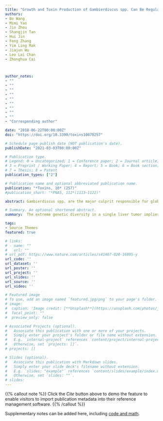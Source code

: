 ```yaml
---
title: "Growth and Toxin Production of Gambierdiscus spp. Can Be Regulated by Quorum-Sensing Bacteria"
authors:
- Bo Wang
- Mimi Yao
- Jin Zhou
- Shangjin Tan
- Hui Jin
- Feng Zhang
- Yim Ling Mak
- Jiajun Wu
- Leo Lai Chan
- Zhonghua Cai



author_notes:
- ""
- ""
- ""
- ""
- ""
- ""
- ""
- ""
- ""
- "Corresponding author"

date: "2018-06-22T00:00:00Z"
doi: "https://doi.org/10.3390/toxins10070257"

# Schedule page publish date (NOT publication's date).
publishDate: "2021-03-03T00:00:00Z"

# Publication type.
# Legend: 0 = Uncategorized; 1 = Conference paper; 2 = Journal article;
# 3 = Preprint / Working Paper; 4 = Report; 5 = Book; 6 = Book section;
# 7 = Thesis; 8 = Patent
publication_types: ["2"]

# Publication name and optional abbreviated publication name.
publication: "*Toxins, 10* (257)"
#publication_short: "*PNAS, 112*(1113–1122)"

abstract: Gambierdiscus spp. are the major culprit responsible for global ciguatera fish poisoning (CFP). At present, the effects of microbiological factors on algal proliferation and toxin production are poorly understood. To evaluate the regulatory roles of quorum-sensing (QS) bacteria in the physiology of Gambierdiscus, co-culture experiments with screened QS strains were conducted in this study. Except for the growth-inhibiting effect from the strain Marinobacter hydrocarbonoclasticus, the algal host generally displayed much higher growth potential and toxin production ability with the existence of QS strains. In addition, Bacillus anthracis particularly exhibited a broad-spectrum growth enhancement effect on various Gambierdiscus types, as well as a remarkable influence on algal toxicity. The variations of algal physiological status, including growth rate, chlorophyll content, and responsive behaviors, are potential reasons for the observed positive or negative affection. This study suggests that QS bacteria regulate the algal growth and toxin production. Based on the evidence, we further speculate that QS bacteria may contribute to the site-specific distribution of CFP risk through regulating the algal host biomass and toxicity.

# Summary. An optional shortened abstract.
summary:  The extreme genetic diversity in a single liver tumor implies clonal evolution under the non-Darwinian mode.

tags:
- Source Themes
featured: true

# links:
# - name: ""
#   url: ""
# url_pdf: https://www.nature.com/articles/s41467-020-16995-y
url_code: ''
url_dataset: ''
url_poster: ''
url_project: ''
url_slides: ''
url_source: ''
url_video: ''

# Featured image
# To use, add an image named `featured.jpg/png` to your page's folder. 
# image:
#  caption: 'Image credit: [**Unsplash**](https://unsplash.com/photos/jdD8gXaTZsc)'
#  focal_point: ""
#  preview_only: false

# Associated Projects (optional).
#   Associate this publication with one or more of your projects.
#   Simply enter your project's folder or file name without extension.
#   E.g. `internal-project` references `content/project/internal-project/index.md`.
#   Otherwise, set `projects: []`.
# projects: []

# Slides (optional).
#   Associate this publication with Markdown slides.
#   Simply enter your slide deck's filename without extension.
#   E.g. `slides: "example"` references `content/slides/example/index.md`.
#   Otherwise, set `slides: ""`.
# slides:
---
```


{{% callout note %}}
Click the *Cite* button above to demo the feature to enable visitors to import publication metadata into their reference management software.
{{% /callout %}}

Supplementary notes can be added here, including [code and math](https://sourcethemes.com/academic/docs/writing-markdown-latex/).

